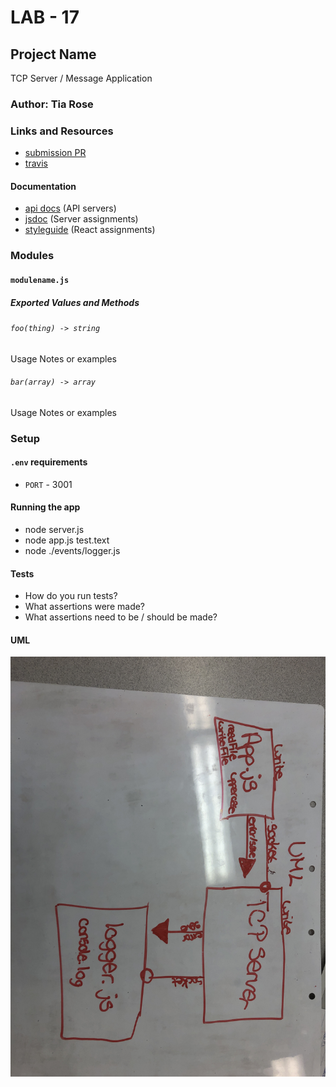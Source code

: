 # LAB - 17

## Project Name
TCP Server / Message Application

### Author: Tia Rose

### Links and Resources
* [submission PR](http://xyz.com)
* [travis](http://xyz.com)


#### Documentation
* [api docs](http://xyz.com) (API servers)
* [jsdoc](http://xyz.com) (Server assignments)
* [styleguide](http://xyz.com) (React assignments)

### Modules
#### `modulename.js`
##### Exported Values and Methods

###### `foo(thing) -> string`
Usage Notes or examples

###### `bar(array) -> array`
Usage Notes or examples

### Setup
#### `.env` requirements
* `PORT` - 3001


#### Running the app
* node server.js
* node app.js test.text
* node ./events/logger.js
  
#### Tests
* How do you run tests?
* What assertions were made?
* What assertions need to be / should be made?

#### UML
![UML](./assets/UML-17.JPG)